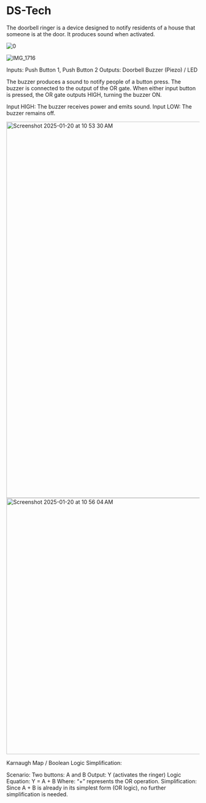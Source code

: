 # DS-Tech
The doorbell ringer is a device designed to notify residents of a house that someone is at the door. It produces sound when activated. 

![0](https://github.com/user-attachments/assets/73bf8ba4-e23a-4513-8dd0-4f36c874a75e)

![IMG_1716](https://github.com/user-attachments/assets/f89635f2-903a-411b-bfd2-2bc445e9c6d1)

Inputs: Push Button 1, Push Button 2 
Outputs: Doorbell Buzzer (Piezo) / LED

The buzzer produces a sound to notify people of a button press. 
The buzzer is connected to the output of the OR gate. 
When either input button is pressed, the OR gate outputs HIGH, turning the buzzer ON. 

Input HIGH: The buzzer receives power and emits sound. 
Input LOW: The buzzer remains off. 

<img width="982" alt="Screenshot 2025-01-20 at 10 53 30 AM" src="https://github.com/user-attachments/assets/8460c466-04ca-4ad7-a0d2-1b00cd5566a9" />

<img width="669" alt="Screenshot 2025-01-20 at 10 56 04 AM" src="https://github.com/user-attachments/assets/8d10818d-c4b5-4d5d-ac5b-85be2c5ab3b4" />

Karnaugh Map / Boolean Logic Simplification:

Scenario: 
Two buttons: A and B
Output: Y (activates the ringer)
Logic Equation: 
Y = A + B 
Where: 
“+” represents the OR operation. 
Simplification: 
Since A + B is already in its simplest form (OR logic), no further simplification is needed. 







